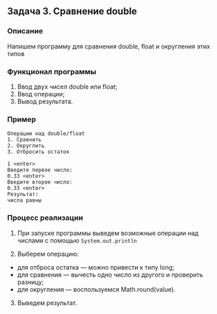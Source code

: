 ## Задача 3. Сравнение double

### Описание
Напишем программу для сравнения double, float и округления этих типов

### Функционал программы
1. Ввод двух чисел double или float;
2. Ввод операции;
3. Вывод результата.

### Пример
```
Операции над double/float
1. Сравнить
2. Округлить
3. Отбросить остаток

1 <enter>
Введите первое число:
0.33 <enter>
Введите второе число:
0.33 <enter>
Результат:
числа равны
```

### Процесс реализации
1. При запуске программы выведем возможные операции над числами с помощью `System.out.println`

2. Выберем операцию:
  - для отброса остатка — можно привести к типу long;
  - для сравнения — вычесть одно число из другого и проверить разницу;
  - для округления — воспользуемся Math.round(value).

3. Выведем результат.


